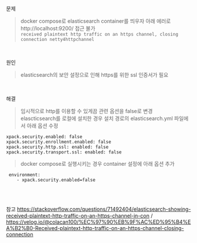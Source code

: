 문제
> docker compose로 elasticsearch container를 띄우자 아래 에러로 http://localhost:9200/ 접근 불가 <br>
```received plaintext http traffic on an https channel, closing connection netty4httpchannel```

<br>

원인
> elasticsearch의 보안 설정으로 인해 https를 위한 ssl 인증서가 필요

<br>

해결
> 임시적으로 http를 이용할 수 있게끔 관련 옵션을 false로 변경 <br>
> elascticsearch를 로컬에 설치한 경우 설치 경로의 elasticsearch.yml 파일에서 아래 옵션 수정
```
xpack.security.enabled: false
xpack.security.enrollment.enabled: false
xpack.security.http.ssl: enabled: false
xpack.security.transport.ssl: enabled: false
```
> docker compose로 실행시키는 경우 container 설정에 아래 옵션 추가
```
 environment:
    - xpack.security.enabled=false
```

<br>
<br>

참고 https://stackoverflow.com/questions/71492404/elasticsearch-showing-received-plaintext-http-traffic-on-an-https-channel-in-con / https://velog.io/@colacan100/%EC%97%90%EB%9F%AC%ED%95%B4%EA%B2%B0-Received-plaintext-http-traffic-on-an-https-channel-closing-connection
